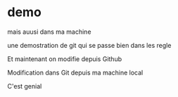 # demo
mais auusi dans ma machine

une demostration de git qui se passe bien dans les regle

Et maintenant on modifie depuis Github


Modification dans Git depuis ma machine local

C'est genial
